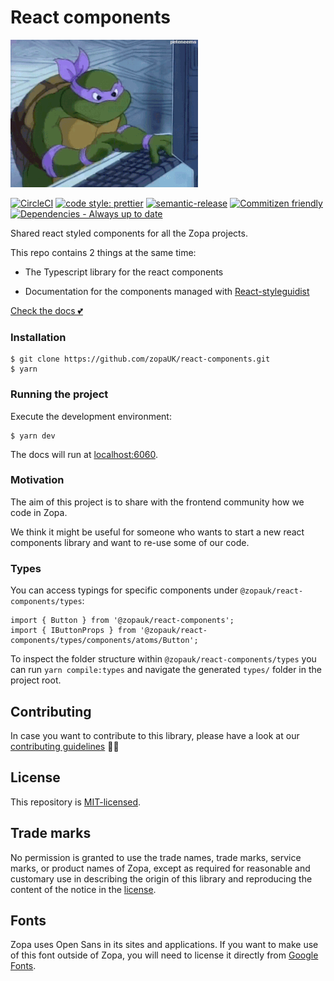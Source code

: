 # React components

<img src="./etc/images/turtle.gif" />

[![CircleCI](https://circleci.com/gh/zopaUK/react-components/tree/master.svg?style=svg)](https://circleci.com/gh/zopaUK/react-components/tree/master)
[![code style: prettier](https://img.shields.io/badge/code_style-prettier-ff69b4.svg?style=flat-square)](https://github.com/prettier/prettier)
[![semantic-release](https://img.shields.io/badge/%20%20%F0%9F%93%A6%F0%9F%9A%80-semantic--release-e10079.svg)](https://github.com/semantic-release/semantic-release)
[![Commitizen friendly](https://img.shields.io/badge/commitizen-friendly-brightgreen.svg)](http://commitizen.github.io/cz-cli/)
[![Dependencies - Always up to date](https://img.shields.io/badge/always-up_to_date-brightgreen.svg)](https://help.github.com/en/articles/configuring-automated-security-fixes)

Shared react styled components for all the Zopa projects.

This repo contains 2 things at the same time:

- The Typescript library for the react components

- Documentation for the components managed with [React-styleguidist](https://react-styleguidist.js.org)

[Check the docs 💕](https://zopauk.github.io/react-components/)

### Installation

```
$ git clone https://github.com/zopaUK/react-components.git
$ yarn
```

### Running the project

Execute the development environment:

```
$ yarn dev
```

The docs will run at [localhost:6060](http://localhost:6060).

### Motivation

The aim of this project is to share with the frontend community how we code in Zopa.

We think it might be useful for someone who wants to start a new react components library and want to re-use some of our code.

### Types

You can access typings for specific components under `@zopauk/react-components/types`:

```tsx
import { Button } from '@zopauk/react-components';
import { IButtonProps } from '@zopauk/react-components/types/components/atoms/Button';
```

To inspect the folder structure within `@zopauk/react-components/types` you can run `yarn compile:types` and navigate the generated `types/` folder in the project root.

## Contributing

In case you want to contribute to this library, please have a look at our [contributing guidelines](./CONTRIBUTING.md) 🙌🏼

## License

This repository is [MIT-licensed](./LICENSE).

## Trade marks

No permission is granted to use the trade names, trade marks, service marks, or product names of Zopa, except as required for reasonable and customary use in describing the origin of this library and reproducing the content of the notice in the [license](./LICENSE).

## Fonts

Zopa uses Open Sans in its sites and applications. If you want to make use of this font outside of Zopa, you will need to license it directly from [Google Fonts](https://fonts.google.com/).
